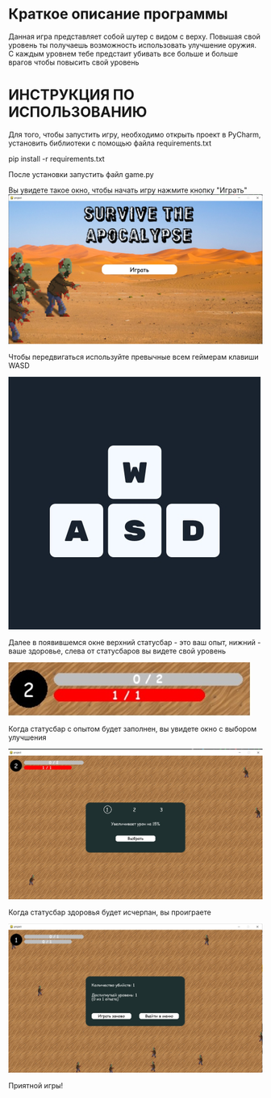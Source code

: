 # Краткое описание программы
Данная игра представляет собой шутер с видом с верху. Повышая свой уровень ты получаешь возможность использовать улучшение оружия. С каждым уровнем тебе предстаит убивать все больше и больше врагов чтобы повысить свой уровень

# ИНСТРУКЦИЯ ПО ИСПОЛЬЗОВАНИЮ
Для того, чтобы запустить игру, необходимо открыть проект в PyCharm, установить библиотеки с помощью файла requirements.txt

pip install -r requirements.txt

После установки запустить файл game.py

Вы увидете такое окно, чтобы начать игру нажмите кнопку "Играть"
![start_screen.jpg](resourses/readme_image/start_screen.jpg)

Чтобы передвигаться используйте превычные всем геймерам клавиши WASD 

![start_screen.jpg](resourses/readme_image/wasd.jpg)

Далее в появившемся окне верхний статусбар - это ваш опыт, нижний - ваше здоровье, слева от статусбаров вы видете свой уровень

![start_screen.jpg](resourses/readme_image/status_bars.jpg)

Когда статусбар с опытом будет заполнен, вы увидете окно с выбором улучшения

![start_screen.jpg](resourses/readme_image/upgrade_window.jpg)

Когда статусбар здоровья будет исчерпан, вы проиграете

![start_screen.jpg](resourses/readme_image/death_window.jpg)

Приятной игры!



